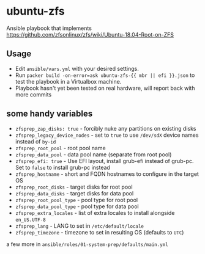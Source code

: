 # ubuntu-zfs
Ansible playbook that implements https://github.com/zfsonlinux/zfs/wiki/Ubuntu-18.04-Root-on-ZFS

## Usage
- Edit `ansible/vars.yml` with your desired settings.
- Run `packer build -on-error=ask ubuntu-zfs-{{ mbr || efi }}.json` to test the playbook in a Virtualbox machine.
- Playbook hasn't yet been tested on real hardware, will report back with more commits

## some handy variables
- `zfsprep_zap_disks: true` - forcibly nuke any partitions on existing disks
- `zfsprep_legacy_device_nodes` - set to `true` to use `/dev/sdX` device names instead of `by-id`
- `zfsprep_root_pool` - root pool name
- `zfsprep_data_pool` - data pool name (separate from root pool)
- `zfsprep_efi: true` - Use EFI layout, install grub-efi instead of grub-pc. Set to `false` to install grub-pc instead
- `zfsprep_hostname` - short and FQDN hostnames to configure in the target OS
- `zfsprep_root_disks` - target disks for root pool
- `zfsprep_data_disks` - target disks for data pool
- `zfsprep_root_pool_type` - pool type for root pool
- `zfsprep_data_pool_type` - pool type for data pool
- `zfsprep_extra_locales` - list of extra locales to install alongside `en_US.UTF-8`
- `zfsprep_lang` - LANG to set in `/etc/default/locale`
- `zfsprep_timezone` - timezone to set in resulting OS (defaults to `UTC`)

a few more in `ansible/roles/01-system-prep/defaults/main.yml`
